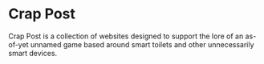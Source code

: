 # Crap Post

Crap Post is a collection of websites designed to support the lore of an as-of-yet unnamed game based around smart toilets and other unnecessarily smart devices.
